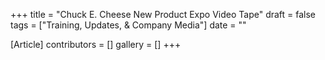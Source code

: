 +++
title = "Chuck E. Cheese New Product Expo Video Tape"
draft = false
tags = ["Training, Updates, & Company Media"]
date = ""

[Article]
contributors = []
gallery = []
+++